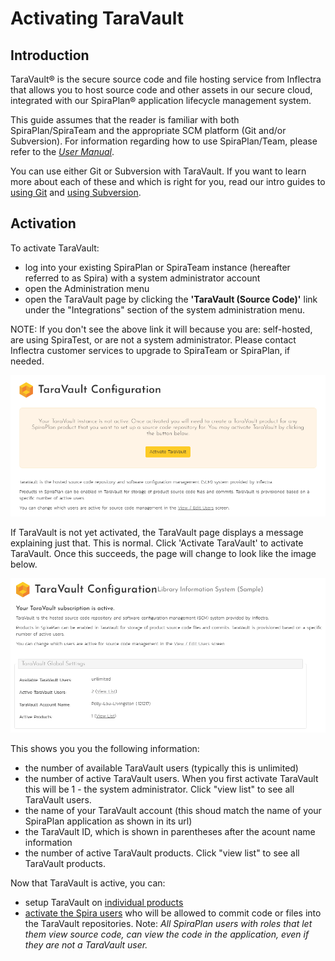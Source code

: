 # Activating TaraVault
## Introduction

TaraVault® is the secure source code and file hosting service from Inflectra that allows you to host source code and other assets in our secure cloud, integrated with our SpiraPlan® application lifecycle management system.

This guide assumes that the reader is familiar with both SpiraPlan/SpiraTeam and the appropriate SCM platform (Git and/or Subversion). For information regarding how to use SpiraPlan/Team, please refer to the *[User Manual](../../Spira-User-Manual)*.

You can use either Git or Subversion with TaraVault. If you want to learn more about each of these and which is right for you, read our intro guides to  [using Git](../Using-Git/) and [using Subversion](../Using-Subversion/).


## Activation
To activate TaraVault:

- log into your existing SpiraPlan or SpiraTeam instance (hereafter referred to as Spira) with a system administrator account 
- open the Administration menu
- open the TaraVault page by clicking the **'TaraVault (Source Code)'** link under the "Integrations" section of the system administration menu. 

NOTE: If you don't see the above link it will because you are: self-hosted, are using SpiraTest, or are not a system administrator. Please contact Inflectra customer services to upgrade to SpiraTeam or SpiraPlan, if needed.

![](img/Activating_TaraVault_4.png)

If TaraVault is not yet activated, the TaraVault page displays a message explaining just that. This is normal. Click 'Activate TaraVault' to activate TaraVault. Once this succeeds, the page will change to look like the image below.

![](img/Activating_TaraVault_5.png)

This shows you you the following information:

- the number of available TaraVault users (typically this is unlimited)
- the number of active TaraVault users. When you first activate TaraVault this will be 1 - the system administrator. Click "view list" to see all TaraVault users.
- the name of your TaraVault account (this shoud match the name of your SpiraPlan application as shown in its url)
- the TaraVault ID, which is shown in parentheses after the acount name information
- the number of active TaraVault products. Click "view list" to see all TaraVault products.

Now that TaraVault is active, you can:

- setup TaraVault on [individual products](../Provisioning-Projects-&-Users/#provisioning-projects)
- [activate the Spira users](../Provisioning-Projects-&-Users/#managing-users) who will be allowed to commit code or files into the TaraVault repositories. Note: *All SpiraPlan users with roles that let them view source code, can view the code in the application, even if they are not a TaraVault user.*

